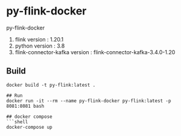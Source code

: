 # py-flink-docker
py-flink-docker

1. flink version : 1.20.1
2. python version : 3.8
3. flink-connector-kafka version : flink-connector-kafka-3.4.0-1.20

## Build
```shell
docker build -t py-flink:latest .

## Run
docker run -it --rm --name py-flink-docker py-flink:latest -p 8081:8081 bash

## docker compose
```shell
docker-compose up